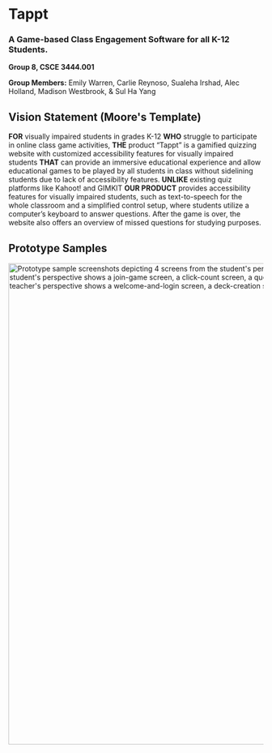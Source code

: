# Tappt #
### A Game-based Class Engagement Software for all K-12 Students. ###

**Group 8, CSCE 3444.001**

**Group Members:** Emily Warren, Carlie Reynoso, Sualeha Irshad, Alec Holland, Madison Westbrook, & Sul Ha Yang


## Vision Statement (Moore's Template) ##
**FOR** visually impaired students in grades K-12 **WHO** struggle to participate in online class game activities, **THE** product “Tappt” is a gamified quizzing website with customized accessibility features for visually impaired students **THAT** can provide an immersive educational experience and allow educational games to be played by all students in class without sidelining students due to lack of accessibility features. **UNLIKE** existing quiz platforms like Kahoot! and GIMKIT **OUR PRODUCT** provides accessibility features for visually impaired students, such as text-to-speech for the whole classroom and a simplified control setup, where students utilize a computer’s keyboard to answer questions. After the game is over, the website also offers an overview of missed questions for studying purposes.

## Prototype Samples ##
<img width="950" alt="Prototype sample screenshots depicting 4 screens from the student's perspective and 4 screens from the teacher's perspective. The student's perspective shows a join-game screen, a click-count screen, a question-and-answer screen, and an end-game screen. The teacher's perspective shows a welcome-and-login screen, a deck-creation screen, a student-results screen, and a leaderboard screen." src="https://github.com/user-attachments/assets/f59c8866-15a7-4fa0-b1f1-4752a08b2d5c" />
